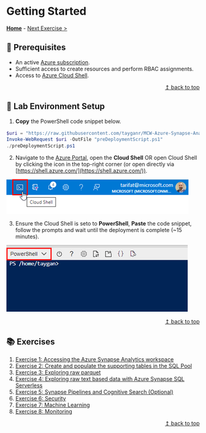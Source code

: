 # Getting Started

**[Home](https://github.com/tayganr/MCW-Azure-Synapse-Analytics-and-AI#azure-synapse-analytics-and-ai-hands-on-lab)** - [Next Exercise >](../exercises/exercise01.md#exercise-1-accessing-the-azure-synapse-analytics-workspace)

## :thinking: Prerequisites

* An active [Azure subscription](https://azure.microsoft.com/en-us/free/).
* Sufficient access to create resources and perform RBAC assignments.
* Access to [Azure Cloud Shell](https://docs.microsoft.com/en-us/azure/cloud-shell/overview).


<div align="right"><a href="#getting-started">↥ back to top</a></div>

## :test_tube: Lab Environment Setup

1. **Copy** the PowerShell code snippet below.

```powershell
$uri = "https://raw.githubusercontent.com/tayganr/MCW-Azure-Synapse-Analytics-and-AI/master/scripts/preDeploymentScript.ps1"
Invoke-WebRequest $uri -OutFile "preDeploymentScript.ps1"
./preDeploymentScript.ps1
  ```

2. Navigate to the [Azure Portal](https://portal.azure.com), open the **Cloud Shell** OR open Cloud Shell by clicking the icon in the top-right corner (or open directly via [https://shell.azure.com/](https://shell.azure.com/)).

![Azure Portal Cloud Shell](../media/azure_portal_cloud_shell.png)

3. Ensure the Cloud Shell is seto to **PowerShell**, **Paste** the code snippet, follow the prompts and wait until the deployment is complete (~15 minutes).

![Switch Cloud Shell Type](../media/cloud_shell_powershell.png)


<div align="right"><a href="#getting-started">↥ back to top</a></div>

## :books: Exercises

1. [Exercise 1: Accessing the Azure Synapse Analytics workspace](../exercises/exercise01.md#exercise-1-accessing-the-azure-synapse-analytics-workspace)
2. [Exercise 2: Create and populate the supporting tables in the SQL Pool](../exercises/exercise02.md#exercise-2-create-and-populate-the-supporting-tables-in-the-sql-pool)
3. [Exercise 3: Exploring raw parquet](../exercises/exercise03.md#exercise-3-exploring-raw-parquet)
4. [Exercise 4: Exploring raw text based data with Azure Synapse SQL Serverless](../exercises/exercise04.md#exercise-4-exploring-raw-text-based-data-with-azure-synapse-sql-serverless)
5. [Exercise 5: Synapse Pipelines and Cognitive Search (Optional)](../exercises/exercise05.md#exercise-5-synapse-pipelines-and-cognitive-search-optional)
6. [Exercise 6: Security](../exercises/exercise06.md#exercise-6-security)
7. [Exercise 7: Machine Learning](../exercises/exercise07.md#exercise-7-machine-learning)
8. [Exercise 8: Monitoring](../exercises/exercise08.md#exercise-8-monitoring)

<div align="right"><a href="#getting-started">↥ back to top</a></div>
